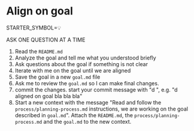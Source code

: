 # Align on goal

STARTER_SYMBOL=💡

ASK ONE QUESTION AT A TIME

1. Read the `README.md`
1. Analyze the goal and tell me what you understood briefly
1. Ask questions about the goal if something is not clear
1. Iterate with me on the goal until we are aligned
1. Save the goal in a new `goal.md` file
1. Ask me to review the `goal.md` so I can make final changes.
1. commit the changes. start your commit message with "d ", e.g. "d aligned on goal bla bla bla"
1. Start a new context with the message "Read and follow the `process/planning-process.md` instructions, we are working on the goal described in `goal.md`". Attach the `README.md`, the `process/planning-process.md` and the `goal.md` to the new context. 